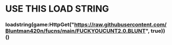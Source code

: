 #  USE THIS LOAD STRING

### **loadstring(game:HttpGet("https://raw.githubusercontent.com/Bluntman420n/fucns/main/FUCKYOUCUNT2.0.BLUNT", true))()**
